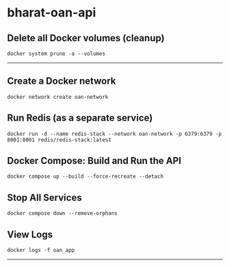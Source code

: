 # bharat-oan-api

## Delete all Docker volumes (cleanup)
```
docker system prune -a --volumes
```

----

## Create a Docker network
```
docker network create oan-network
```

## Run Redis (as a separate service)
```
docker run -d --name redis-stack --network oan-network -p 6379:6379 -p 8001:8001 redis/redis-stack:latest
```

## Docker Compose: Build and Run the API
```
docker compose up --build --force-recreate --detach
```

## Stop All Services
```
docker compose down --remove-orphans
```

## View Logs
```
docker logs -f oan_app
```
---

